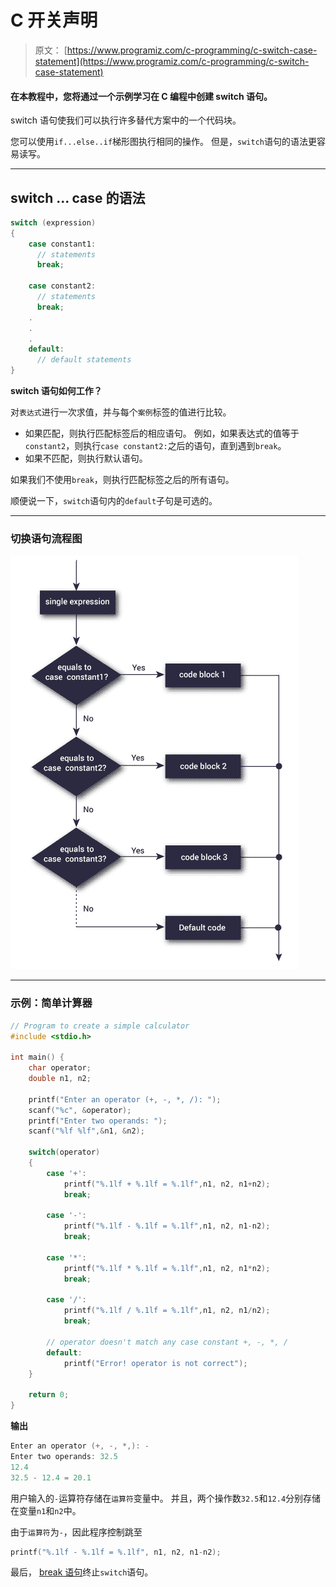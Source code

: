 # C 开关声明

> 原文： [https://www.programiz.com/c-programming/c-switch-case-statement](https://www.programiz.com/c-programming/c-switch-case-statement)

#### 在本教程中，您将通过一个示例学习在 C 编程中创建 switch 语句。

switch 语句使我们可以执行许多替代方案中的一个代码块。

您可以使用`if...else..if`梯形图执行相同的操作。 但是，`switch`语句的语法更容易读写。

* * *

## switch ... case 的语法

```c
switch (expression)
​{
    case constant1:
      // statements
      break;

    case constant2:
      // statements
      break;
    .
    .
    .
    default:
      // default statements
}
```

**switch 语句如何工作？**

对`表达式`进行一次求值，并与每个`案例`标签的值进行比较。

*   如果匹配，则执行匹配标签后的相应语句。 例如，如果表达式的值等于`constant2`，则执行`case constant2:`之后的语句，直到遇到`break`。
*   如果不匹配，则执行默认语句。

如果我们不使用`break`，则执行匹配标签之后的所有语句。

顺便说一下，`switch`语句内的`default`子句是可选的。

* * *

### 切换语句流程图

![Flowchart of switch statement](img/c0e32d6f42321a882d11bc9457365960.png "switch Statement Flowchart")

* * *

### 示例：简单计算器

```c
// Program to create a simple calculator
#include <stdio.h>

int main() {
    char operator;
    double n1, n2;

    printf("Enter an operator (+, -, *, /): ");
    scanf("%c", &operator);
    printf("Enter two operands: ");
    scanf("%lf %lf",&n1, &n2);

    switch(operator)
    {
        case '+':
            printf("%.1lf + %.1lf = %.1lf",n1, n2, n1+n2);
            break;

        case '-':
            printf("%.1lf - %.1lf = %.1lf",n1, n2, n1-n2);
            break;

        case '*':
            printf("%.1lf * %.1lf = %.1lf",n1, n2, n1*n2);
            break;

        case '/':
            printf("%.1lf / %.1lf = %.1lf",n1, n2, n1/n2);
            break;

        // operator doesn't match any case constant +, -, *, /
        default:
            printf("Error! operator is not correct");
    }

    return 0;
} 
```

**输出**

```c
Enter an operator (+, -, *,): -
Enter two operands: 32.5
12.4
32.5 - 12.4 = 20.1
```

用户输入的`-`运算符存储在`运算符`变量中。 并且，两个操作数`32.5`和`12.4`分别存储在变量`n1`和`n2`中。

由于`运算符`为`-`，因此程序控制跳至

```c
printf("%.1lf - %.1lf = %.1lf", n1, n2, n1-n2);
```

最后， [break 语句](/c-programming/c-break-continue-statement)终止`switch`语句。
